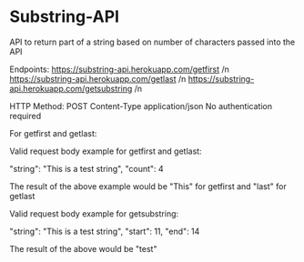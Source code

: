 # Substring-API
API to return part of a string based on number of characters passed into the API

Endpoints:
https://substring-api.herokuapp.com/getfirst /n
https://substring-api.herokuapp.com/getlast /n
https://substring-api.herokuapp.com/getsubstring /n

HTTP Method: POST
Content-Type application/json
No authentication required

For getfirst and getlast:

Valid request body example for getfirst and getlast:

"string": "This is a test string",
"count": 4

The result of the above example would be "This" for getfirst and "last" for getlast

Valid request body example for getsubstring:

"string": "This is a test string",
"start": 11,
"end": 14

The result of the above would be "test"

